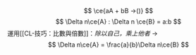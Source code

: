 $$
\ce{aA + bB ->()}
$$
$$
\Delta n\ce{A} : \Delta n \ce{B} = a:b
$$
運用[[CL-技巧：比數與倍數]]：*除以自己，乘上他者*
->
$$
\Delta n\ce{A} = \frac{a}{b}\Delta n\ce{B}
$$